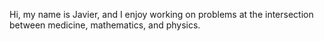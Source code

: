 Hi, my name is Javier, and I enjoy working on problems at the intersection between medicine, mathematics, and physics.

<!---
JRR3/JRR3 is a ✨ special ✨ repository because its `README.md` (this file) appears on your GitHub profile.
You can click the Preview link to take a look at your changes.
--->
